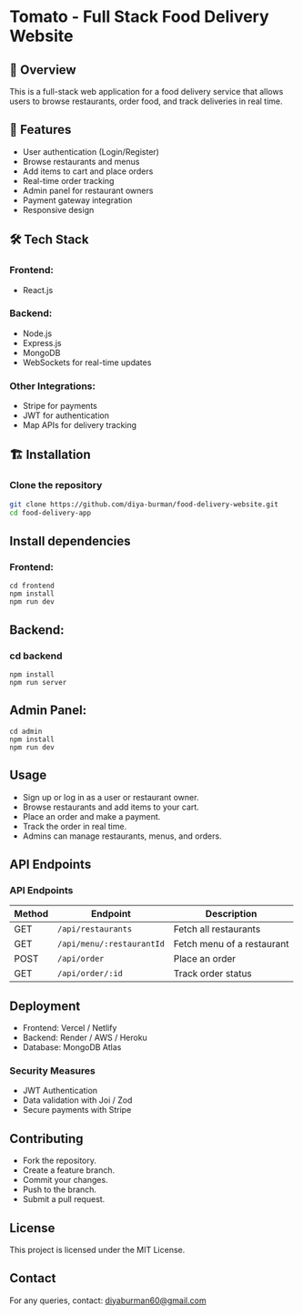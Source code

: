 # Tomato - Full Stack Food Delivery Website

## 📌 Overview
This is a full-stack web application for a food delivery service that allows users to browse restaurants, order food, and track deliveries in real time.

## 🚀 Features
- User authentication (Login/Register)
- Browse restaurants and menus
- Add items to cart and place orders
- Real-time order tracking
- Admin panel for restaurant owners
- Payment gateway integration
- Responsive design

## 🛠️ Tech Stack
### Frontend:
- React.js

### Backend:
- Node.js
- Express.js
- MongoDB
- WebSockets for real-time updates

### Other Integrations:
- Stripe for payments
- JWT for authentication
- Map APIs for delivery tracking

## 🏗️ Installation
### Clone the repository
```bash
git clone https://github.com/diya-burman/food-delivery-website.git
cd food-delivery-app
```
## Install dependencies
### Frontend:
```
cd frontend
npm install
npm run dev
```
## Backend:
### cd backend
```
npm install
npm run server
```
## Admin Panel:
```
cd admin
npm install
npm run dev
```

## Usage
- Sign up or log in as a user or restaurant owner.
- Browse restaurants and add items to your cart.
- Place an order and make a payment.
- Track the order in real time.
- Admins can manage restaurants, menus, and orders.

## API Endpoints
### API Endpoints
| Method | Endpoint | Description |
|--------|---------|-------------|
| GET    | `/api/restaurants` | Fetch all restaurants |
| GET    | `/api/menu/:restaurantId` | Fetch menu of a restaurant |
| POST   | `/api/order` | Place an order |
| GET    | `/api/order/:id` | Track order status |


## Deployment
- Frontend: Vercel / Netlify
- Backend: Render / AWS / Heroku
- Database: MongoDB Atlas

### Security Measures
- JWT Authentication
- Data validation with Joi / Zod
- Secure payments with Stripe

## Contributing
- Fork the repository.
- Create a feature branch.
- Commit your changes.
- Push to the branch.
- Submit a pull request.

## License
This project is licensed under the MIT License.

## Contact
For any queries, contact: diyaburman60@gmail.com

